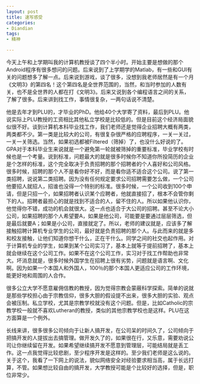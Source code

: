 ```yaml
---
layout: post
title: 速写感受
categories:
- Diandian
tags:
- 精神

---
```

<p>今天上午和上学期叫我的计算机教授谈了四个半小时。开始主要是想做的那个Android程序有很多想问的问题。后来说到了上学期学的Matlab，有一些和GUI有关的问题想多了解一点。后来说到游戏，谈了很多，没想到我老师居然是有一个月《文明3》的第四名！这个第四名是全世界范围的，当然，和当时参加的人数有关，也不是全世界的人都在打《文明3》。后来又说到各个编程语言之间的关系，了解了很多。后来讲到找工作，事情很复杂，一两句话说不清楚。</p>
<p>他是去年才到PLU的，才毕业的PhD。他给40个大学​寄了资料，最后到PLU。他说实际上PLU教授的工资相比其他私立学校是比较低的。但是目前这个经济局面貌似很不好。谈到计算机本科毕业找工作，我们老师还是觉得​企业招聘大概有两类，两类都不少。第一类是比较大的公司，有很复杂很严格的应聘程序，一关一关过，一关一关筛选。当然，如果初选都被Filtered（筛掉）了，也没什么好说的了。GPA对于本科毕业生来说就是一个避免第一轮就被筛掉的重要标准，毕业学校有时候也是一个考量。说到标准，问题最大的就是很多时候你不知道你所投简历的企业是个怎样的标准，这个完全取决于负责招聘的那个招聘者的个人喜好和公司风格​。很多时候，招聘的那个人不是看你好不好，而是看你​适不适合这个公司。说了第一类招聘，说说第二类招聘。因为没有任何规定要求公司招聘需要怎么做，一个公司他要招人就招人，招谁也没得一个特别的标准。很多时候，一个公司收到100个申请，但是只招一个，如果招聘者​认识某个应聘者，他就直接招了，根本不会管你剩下的人。招聘者最担心的就是找到不适合的人，留不住的人。所以如果他认识你，他觉得你不错，成功的机会就很大。这一点也适合于大公司的招聘。甚至不论大小公司，如果招聘的那个人希望要A，如果是他公司，可能要是要通过层层筛选，但是最后就要A；如果是小公司，直接就定了。所以，老师的建议就是，应该多了解接触招聘计算机专业学生的公司，最好就是负责招聘的那个人。与此而来的就是多和校友接触，让他们知道你想干什么，正在干什么。同学之间的社交也起作用。对于计算机专业的学生，如果到某个公司实习了，基本上就等于提前招聘了，基本上就会继续在这个公司工作。如果不在这个公司工作，实习对于找工作帮助也非常大。坏消息就是，很多时候外国学生在招聘上很有劣势，问题就是语言啊、文化啊。因为如果一个本国人和外国人，100％的那个本国人更适应公司的工作环境，能​更好地和周围的人合作。</p>
<p>很多公立大学不愿意雇佣信教的教授，因为觉得宗教会蒙蔽科学探索。简单的说就是那些学校担心由于宗教信仰，很多大胆的假设提不出来，很多大胆的实验、观点会被压制。私立学校，尤其是宗教学校就没有这个问题。但是，比如Catholic的宗教学校一般就不喜欢Lutheran的教授，类似的其他宗教学校也是这样。PLU在这方面算是一个例外。<br /></p>
<p>长线来讲，很多很多公司倾向于让新人搞开发，在公司呆的时间久了，公司倾向于把搞开发的人提拔出去搞管理。做开发久了的，如果很在行，又乐意，需要劝说公司让你继续留在开发。如果希望继续搞开发不愿意到管理层，可能结局就是丢工作。这一点我觉得比较悲剧，至少程序开发是这样的。至少我们老师是这么说的。关于这个，我看了一下网上的说法，貌似网络安全对经验要求相当高，属于长远打算，不管。如果想比较自由的搞开发，大学教授可能是个比较好的选择，但是，职位非常少。</p>
<p></p>
